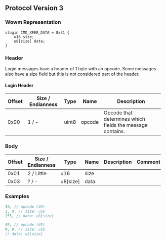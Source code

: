 ## Protocol Version 3

### Wowm Representation
```rust,ignore
slogin CMD_XFER_DATA = 0x31 {
    u16 size;
    u8[size] data;
}
```
### Header
Login messages have a header of 1 byte with an opcode. Some messages also have a size field but this is not considered part of the header.

#### Login Header
| Offset | Size / Endianness | Type   | Name   | Description |
| ------ | ----------------- | ------ | ------ | ----------- |
| 0x00   | 1 / -             | uint8  | opcode | Opcode that determines which fields the message contains.|

### Body

| Offset | Size / Endianness | Type | Name | Description | Comment |
| ------ | ----------------- | ---- | ---- | ----------- | ------- |
| 0x01 | 2 / Little | u16 | size |  |  |
| 0x03 | ? / - | u8[size] | data |  |  |

### Examples
```c
49, // opcode (49)
1, 0, // size: u16
255, // data: u8[size]
```
```c
49, // opcode (49)
0, 0, // size: u16
// data: u8[size]
```
